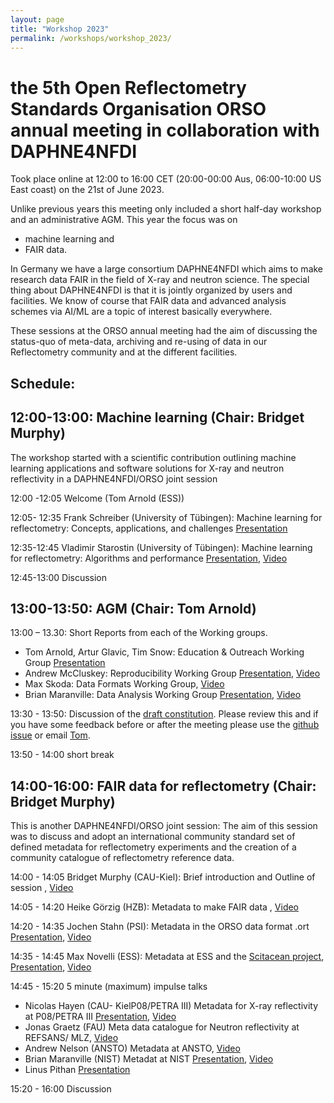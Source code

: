 ```yaml
---
layout: page
title: "Workshop 2023"
permalink: /workshops/workshop_2023/
---
```



# the 5th Open Reflectometry Standards Organisation ORSO annual meeting in collaboration with DAPHNE4NFDI
Took place online at 12:00 to 16:00 CET (20:00-00:00 Aus, 06:00-10:00 US East coast) on the 21st of June 2023. 

Unlike previous years this meeting only included a short half-day workshop and an administrative AGM.
This year the focus was on
* machine learning and 
* FAIR data. 

In Germany we have a large consortium DAPHNE4NFDI which aims to make research data FAIR in the field of X-ray and neutron science. The special thing about DAPHNE4NFDI is that it is jointly organized by users and facilities.  We know of course that FAIR data and advanced analysis schemes via AI/ML are a topic of interest basically everywhere. 

These sessions at the ORSO annual meeting had the aim of discussing the status-quo of meta-data, archiving and re-using of data in our Reflectometry community and at the different facilities. 

## Schedule:

## 12:00-13:00: Machine learning (Chair: Bridget Murphy)
The workshop started with a scientific contribution outlining machine learning applications and software solutions for X-ray and neutron reflectivity in a DAPHNE4NFDI/ORSO joint session

12:00 -12:05 Welcome (Tom Arnold (ESS))

12:05- 12:35 Frank Schreiber  (University of Tübingen): Machine learning for reflectometry: Concepts, applications, and challenges [Presentation](https://github.com/reflectivity/reflectivity.github.io/blob/6cbda5ae164a7bb034c4a7c372785b5c2c709bab/workshops/workshop_2023/ORSO-ML-FrankSchreiber-version-2023-06-21-for-website.pdf)

12:35-12:45 Vladimir Starostin  (University of Tübingen): Machine learning for reflectometry: Algorithms and performance [Presentation](https://github.com/reflectivity/reflectivity.github.io/blob/6cbda5ae164a7bb034c4a7c372785b5c2c709bab/workshops/workshop_2023/ORSO-ML-VladimirStarostin-version-2023-06-21-for-website.pdf), [Video](https://youtu.be/FavK0QAlM7U)

12:45-13:00  Discussion

## 13:00-13:50: AGM (Chair: Tom Arnold)
13:00 – 13.30: Short Reports from each of the Working groups.
* Tom Arnold, Artur Glavic, Tim Snow: Education & Outreach Working Group [Presentation]([workshops/workshop_2023/EnOWG.pdf](https://github.com/reflectivity/reflectivity.github.io/blob/593b6828283d33cd74ca6c5d4a36b56c2478d96f/workshops/workshop_2023/EnOWG.pdf))
* Andrew McCluskey: Reproducibility Working Group [Presentation](https://github.com/reflectivity/reflectivity.github.io/blob/6cbda5ae164a7bb034c4a7c372785b5c2c709bab/workshops/workshop_2023/ORSO_AGM.pdf), [Video](https://youtu.be/zCpgjkzTl2s)
* Max Skoda: Data Formats Working Group, [Video](https://youtu.be/KfJKZA39qiI)
* Brian Maranville: Data Analysis Working Group [Presentation](https://github.com/reflectivity/reflectivity.github.io/blob/593b6828283d33cd74ca6c5d4a36b56c2478d96f/workshops/workshop_2023/ORSO%20Analysis%20Report%20AGM%202023.pdf), [Video](https://youtu.be/_6H7KTV2OOI)

13:30 - 13:50: Discussion of the [draft constitution](https://www.reflectometry.org/what_is_orso/ORSO_constitution). Please review this and if you have some feedback before or after the meeting please use the [github issue](https://github.com/reflectivity/edu_outreach/issues/41) or email [Tom](mailto:tom.arnold@ess.eu).

13:50 - 14:00  short break

## 14:00-16:00: FAIR data for reflectometry (Chair: Bridget Murphy)
This is another DAPHNE4NFDI/ORSO joint session:
The aim of this session was to discuss and adopt an international community standard set of defined metadata for reflectometry experiments and the creation of a community catalogue of reflectometry reference data.

14:00 - 14:05 	Bridget Murphy (CAU-Kiel): Brief introduction and Outline of session , [Video](https://youtu.be/pMkC0F3jmJ8)

14:05 - 14:20  	Heike Görzig (HZB): Metadata to make FAIR data , [Video](https://youtu.be/LzrBDuM4lGw)

14:20 - 14:35   Jochen Stahn (PSI): Metadata in the ORSO data format .ort [Presentation](https://github.com/reflectivity/reflectivity.github.io/blob/593b6828283d33cd74ca6c5d4a36b56c2478d96f/workshops/workshop_2023/FAIR_ort.pdf), [Video](https://youtu.be/gpXm3R3MLho)

14:35 - 14:45   Max Novelli (ESS): Metadata at ESS and the [Scitacean project](https://scicatproject.github.io/scitacean/), [Presentation](https://github.com/reflectivity/reflectivity.github.io/blob/593b6828283d33cd74ca6c5d4a36b56c2478d96f/workshops/workshop_2023/Metdata_data_at_ESS_ORSO_20230621.pdf), [Video](https://youtu.be/8kuEdIaZ3G8)

14:45 - 15:20 5 minute (maximum) impulse talks 
* Nicolas Hayen  (CAU- KielP08/PETRA III) 		Metadata for X-ray reflectivity at P08/PETRA III [Presentation](https://github.com/reflectivity/reflectivity.github.io/blob/593b6828283d33cd74ca6c5d4a36b56c2478d96f/workshops/workshop_2023/ORSO_Annual_Jun2023_NHayen.pdf), [Video](https://youtu.be/UxlIPjPTmRg)
* Jonas Graetz (FAU) 			Meta data catalogue for Neutron reflectivity at REFSANS/ MLZ, [Video](https://youtu.be/2Ra08Qiub5Q)
* Andrew Nelson (ANSTO)   Metadata at ANSTO, [Video](https://youtu.be/S9rmS1M-AeM)
* Brian Maranville (NIST)  Metadat at NIST [Presentation](https://github.com/reflectivity/reflectivity.github.io/blob/593b6828283d33cd74ca6c5d4a36b56c2478d96f/workshops/workshop_2023/ORSO%20NeXus.pdf), [Video](https://youtu.be/OFupD5PBNXE)
* Linus Pithan [Presentation](https://github.com/reflectivity/reflectivity.github.io/blob/593b6828283d33cd74ca6c5d4a36b56c2478d96f/workshops/workshop_2023/orso_scicat.pdf)


15:20 - 16:00 Discussion
